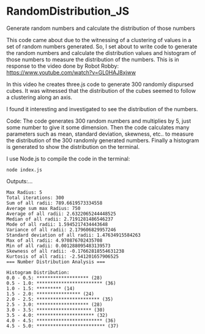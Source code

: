 # RandomDistribution_JS
Generate random numbers and calculate the distribution of those numbers

This code came about due to the witnessing of a clustering of values in a set of random numbers generated.  So, I set about to write code to generate the random numbers and calculate the distribution values and histogram of those numbers to measure the distribution of the numbers.  This is in response to the video done by Robot Robby:  https://www.youtube.com/watch?v=GL0HAJ8xjww

In this video he creates three.js code to generate 300 randomly dispursed cubes.  It was witnessed that the distribution of the cubes seemed to follow a clustering along an axis. 

I found it interesting and investigated to see the distribution of the numbers.

Code:
The code generates 300 random numbers and multiplies by 5, just some number to give it some dimension. 
Then the code calculates many parameters such as mean, standard deviation, skewness, etc.. to measure the distribution of the 300 randomly generated numbers.
Finally a histogram is generated to show the distribution on the terminal.

I use Node.js to compile the code in the terminal:
``` terminal
node index.js
```
Outputs:...
``` terminal
Max Radius: 5
Total iterations: 300
Sum of all radii: 789.6619573334558
Average sum max Radius: 750
Average of all radii: 2.6322065244448525
Median of all radii: 2.7191281486546237
Mode of all radii: 1.5945217434443648
Variance of all radii: 2.179606829957246
Standard deviation of all radii: 1.47634915584263
Max of all radii: 4.970876702435708
Min of all radii: 0.001288095483139573
Skewness of all radii: -0.17662818554631238
Kurtosis of all radii: -2.541201657906525
=== Number Distribution Analysis ===

Histogram Distribution:
0.0 - 0.5: ******************* (28)
0.5 - 1.0: ************************ (36)
1.0 - 1.5: ********* (14)
1.5 - 2.0: **************** (24)
2.0 - 2.5: *********************** (35)
2.5 - 3.0: ******************* (28)
3.0 - 3.5: ******************** (30)
3.5 - 4.0: ********************* (32)
4.0 - 4.5: ************************ (36)
4.5 - 5.0: ************************* (37)
```
